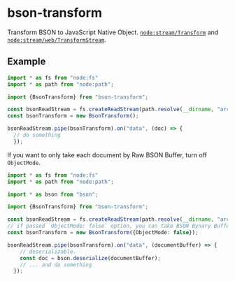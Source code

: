 # bson-transform
Transform BSON to JavaScript Native Object.
[`node:stream/Transform`](https://nodejs.org/api/stream.html#class-streamtransform) and [`node:stream/web/TransformStream`](https://nodejs.org/api/webstreams.html#class-transformstream). 

## Example

```typescript
import * as fs from "node:fs"
import * as path from "node:path";

import {BsonTransform} from "bson-transform";

const bsonReadStream = fs.createReadStream(path.resolve(__dirname, "archive.bson"));
const bsonTransform = new BsonTransform();

bsonReadStream.pipe(bsonTransform).on("data", (doc) => {
  // do something
  });
```

If you want to only take each document by Raw BSON Buffer, turn off `ObjectMode`.

```typescript
import * as fs from "node:fs"
import * as path from "node:path";

import * as bson from "bson";

import {BsonTransform} from "bson-transform";

const bsonReadStream = fs.createReadStream(path.resolve(__dirname, "archive.bson"));
// if passed `ObjectMode: false` option, you can take BSON Bynary Buffer of each documents. 
const bsonTransform = new BsonTransform({ObjectMode: false});

bsonReadStream.pipe(bsonTransform).on("data", (documentBuffer) => {
    // deserializable. 
    const doc = bson.deserialize(documentBuffer);
    // ... and do something
  });

```
